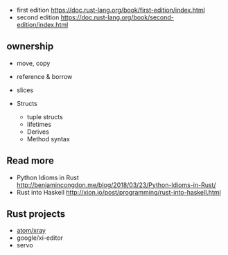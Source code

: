 - first edition https://doc.rust-lang.org/book/first-edition/index.html
- second edition https://doc.rust-lang.org/book/second-edition/index.html

## ownership
- move, copy
- reference & borrow
- slices

- Structs
  - tuple structs
  - lifetimes
  - Derives
  - Method syntax

## Read more
- Python Idioms in Rust http://benjamincongdon.me/blog/2018/03/23/Python-Idioms-in-Rust/
- Rust into Haskell http://xion.io/post/programming/rust-into-haskell.html

## Rust projects
- [atom/xray](https://github.com/atom/xray)
- google/xi-editor
- servo